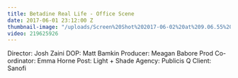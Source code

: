 ```yaml
---
title: Betadine Real Life - Office Scene
date: 2017-06-01 23:12:00 Z
thumbnail-image: "/uploads/Screen%20Shot%202017-06-02%20at%209.06.55%20am.png"
video: 219625926
---
```


Director: Josh Zaini
DOP: Matt Bamkin
Producer: Meagan Babore
Prod Co-ordinator: Emma Horne
Post: Light + Shade 
Agency: Publicis Q
Client: Sanofi